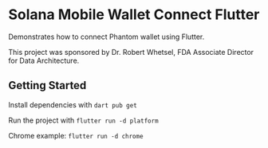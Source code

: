 # Solana Mobile Wallet Connect Flutter

Demonstrates how to connect Phantom wallet using Flutter.

This project was sponsored by Dr. Robert Whetsel, FDA Associate Director for Data Architecture.

## Getting Started

Install dependencies with `dart pub get`

Run the project with `flutter run -d platform`

Chrome example: `flutter run -d chrome`
